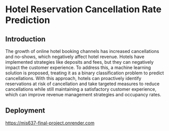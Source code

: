 # Hotel Reservation Cancellation Rate Prediction 


## Introduction
The growth of online hotel booking channels has increased cancellations and no-shows, which negatively affect hotel revenue. Hotels have implemented strategies like deposits and fees, but they can negatively impact the customer experience. To address this, a machine learning solution is proposed, treating it as a binary classification problem to predict cancellations. With this approach, hotels can proactively identify reservations at risk of cancellation and take targeted measures to reduce cancellations while still maintaining a satisfactory customer experience, which can improve revenue management strategies and occupancy rates.

## Deployment
https://mis637-final-project.onrender.com
